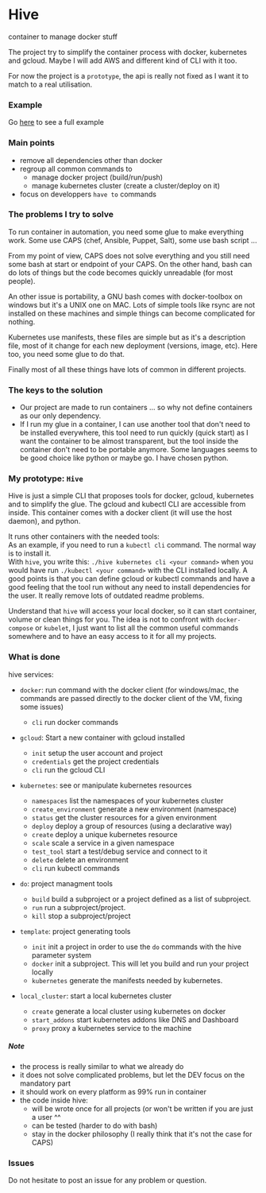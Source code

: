 # Hive

container to manage docker stuff

The project try to simplify the container process with docker, kubernetes and gcloud. Maybe I will add AWS and different kind of CLI with it too.

For now the project is a `prototype`, the api is really not fixed as I want it to match to a real utilisation.

### Example

Go [here](example/helloworld/readme.md) to see a full example

### Main points
- remove all dependencies other than docker
- regroup all common commands to
  - manage docker project (build/run/push)
  - manage kubernetes cluster (create a cluster/deploy on it)
- focus on developpers `have to` commands

### The problems I try to solve

To run container in automation, you need some glue to make everything work. Some use CAPS (chef, Ansible, Puppet, Salt), some use bash script ...

From my point of view, CAPS does not solve everything and you still need some bash at start or endpoint of your CAPS. On the other hand, bash can do lots of things but the code becomes quickly unreadable (for most people). 

An other issue is portability, a GNU bash comes with docker-toolbox on windows but it's a UNIX one on MAC. Lots of simple tools like rsync are not installed on these machines and  simple things can become complicated for nothing.

Kubernetes use manifests, these files are simple but as it's a description file, most of it change for each new deployment (versions, image, etc). Here too, you need some glue to do that.

Finally most of all these things have lots of common in different projects.

### The keys to the solution

- Our project are made to run containers ... so why not define containers as our only dependency.
- If I run my glue in a container, I can use another tool that don't need to be installed everywhere, this tool need to run quickly (quick start) as I want the container to be almost transparent, but the tool inside the container don't need to be portable anymore. Some languages seems to be good choice like python or maybe go. I have chosen python.

### My prototype: `Hive`

Hive is just a simple CLI that proposes tools for docker, gcloud, kubernetes 
and to simplify the glue. The gcloud and kubectl CLI are accessible from inside. 
This container comes with a docker client (it will use the host daemon), and python. 

It runs other containers with the needed tools:  
As an example, if you need to run a `kubectl cli` command. The normal way is to install it.   
With `hive`, you write this: `./hive kubernetes cli <your command>` when you would have run 
`./kubectl <your command>` with the CLI installed locally. 
A good points is that you can define gcloud or kubectl commands and have a good feeling that the tool run without any need to install dependencies for the user. It really remove lots of outdated readme problems.

Understand that `hive` will access your local docker, so it can start container, volume or clean things for you. The idea is not to confront with `docker-compose` or `kubelet`, I just want to list all the common useful commands somewhere and to have an easy access to it for all my projects.

### What is done

hive services:

- `docker`: run command with the docker client (for windows/mac, the commands are passed directly to the docker client of the VM, fixing some issues)
    - `cli` run docker commands

- `gcloud`: Start a new container with gcloud installed
    - `init`        setup the user account and project
    - `credentials` get the project credentials
    - `cli`         run the gcloud CLI

- `kubernetes`: see or manipulate kubernetes resources
    - `namespaces`         list the namespaces of your kubernetes cluster
    - `create_environment` generate a new environment (namespace)
    - `status`             get the cluster resources for a given environment
    - `deploy`             deploy a group of resources (using a declarative way)
    - `create`             deploy a unique kubernetes resource
    - `scale`              scale a service in a given namespace
    - `test_tool`          start a test/debug service and connect to it
    - `delete`             delete an environment
    - `cli`                run kubectl commands

- `do`: project managment tools
    - `build`  build a subproject or a project defined as a list of subproject. 
    - `run`    run a subproject/project.
    - `kill`   stop a subproject/project
    
- `template`: project generating tools
    - `init`        init a project in order to use the `do` commands with the hive parameter system
    - `docker`      init a subproject. This will let you build and run your project locally
    - `kubernetes`  generate the manifests needed by kubernetes.

- `local_cluster`: start a local kubernetes cluster
    - `create` generate a local cluster using kubernetes on docker
    - `start_addons` start kubernetes addons like DNS and Dashboard
    - `proxy` proxy a kubernetes service to the machine

##### Note
- the process is really similar to what we already do
- it does not solve complicated problems, but let the DEV focus on the mandatory part
- it should work on every platform as 99% run in container
- the code inside hive:
   - will be wrote once for all projects (or won't be written if you are just a user ^^
   - can be tested (harder to do with bash)
   - stay in the docker philosophy (I really think that it's not the case for CAPS)

### Issues
Do not hesitate to post an issue for any problem or question.